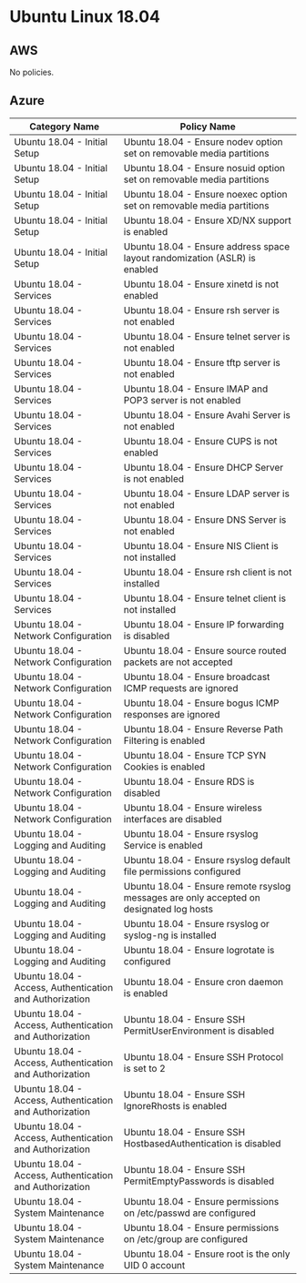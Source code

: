 
Ubuntu Linux 18.04
==================


AWS 
---

No policies.

Azure
-----

| Category Name                                           | Policy Name                                                                             |
|---------------------------------------------------------|-----------------------------------------------------------------------------------------|
| Ubuntu 18.04 - Initial Setup                            | Ubuntu 18.04 - Ensure nodev option set on removable media partitions                    |
| Ubuntu 18.04 - Initial Setup                            | Ubuntu 18.04 - Ensure nosuid option set on removable media partitions                   |
| Ubuntu 18.04 - Initial Setup                            | Ubuntu 18.04 - Ensure noexec option set on removable media partitions                   |
| Ubuntu 18.04 - Initial Setup                            | Ubuntu 18.04 - Ensure XD/NX support is enabled                                          |
| Ubuntu 18.04 - Initial Setup                            | Ubuntu 18.04 - Ensure address space layout randomization (ASLR) is enabled              |
| Ubuntu 18.04 - Services                                 | Ubuntu 18.04 - Ensure xinetd is not enabled                                             |
| Ubuntu 18.04 - Services                                 | Ubuntu 18.04 - Ensure rsh server is not enabled                                         |
| Ubuntu 18.04 - Services                                 | Ubuntu 18.04 - Ensure telnet server is not enabled                                      |
| Ubuntu 18.04 - Services                                 | Ubuntu 18.04 - Ensure tftp server is not enabled                                        |
| Ubuntu 18.04 - Services                                 | Ubuntu 18.04 - Ensure IMAP and POP3 server is not enabled                               |
| Ubuntu 18.04 - Services                                 | Ubuntu 18.04 - Ensure Avahi Server is not enabled                                       |
| Ubuntu 18.04 - Services                                 | Ubuntu 18.04 - Ensure CUPS is not enabled                                               |
| Ubuntu 18.04 - Services                                 | Ubuntu 18.04 - Ensure DHCP Server is not enabled                                        |
| Ubuntu 18.04 - Services                                 | Ubuntu 18.04 - Ensure LDAP server is not enabled                                        |
| Ubuntu 18.04 - Services                                 | Ubuntu 18.04 - Ensure DNS Server is not enabled                                         |
| Ubuntu 18.04 - Services                                 | Ubuntu 18.04 - Ensure NIS Client is not installed                                       |
| Ubuntu 18.04 - Services                                 | Ubuntu 18.04 - Ensure rsh client is not installed                                       |
| Ubuntu 18.04 - Services                                 | Ubuntu 18.04 - Ensure telnet client is not installed                                    |
| Ubuntu 18.04 - Network Configuration                    | Ubuntu 18.04 - Ensure IP forwarding is disabled                                         |
| Ubuntu 18.04 - Network Configuration                    | Ubuntu 18.04 - Ensure source routed packets are not accepted                            |
| Ubuntu 18.04 - Network Configuration                    | Ubuntu 18.04 - Ensure broadcast ICMP requests are ignored                               |
| Ubuntu 18.04 - Network Configuration                    | Ubuntu 18.04 - Ensure bogus ICMP responses are ignored                                  |
| Ubuntu 18.04 - Network Configuration                    | Ubuntu 18.04 - Ensure Reverse Path Filtering is enabled                                 |
| Ubuntu 18.04 - Network Configuration                    | Ubuntu 18.04 - Ensure TCP SYN Cookies is enabled                                        |
| Ubuntu 18.04 - Network Configuration                    | Ubuntu 18.04 - Ensure RDS is disabled                                                   |
| Ubuntu 18.04 - Network Configuration                    | Ubuntu 18.04 - Ensure wireless interfaces are disabled                                  |
| Ubuntu 18.04 - Logging and Auditing                     | Ubuntu 18.04 - Ensure rsyslog Service is enabled                                        |
| Ubuntu 18.04 - Logging and Auditing                     | Ubuntu 18.04 - Ensure rsyslog default file permissions configured                       |
| Ubuntu 18.04 - Logging and Auditing                     | Ubuntu 18.04 - Ensure remote rsyslog messages are only accepted on designated log hosts |
| Ubuntu 18.04 - Logging and Auditing                     | Ubuntu 18.04 - Ensure rsyslog or syslog-ng is installed                                 |
| Ubuntu 18.04 - Logging and Auditing                     | Ubuntu 18.04 - Ensure logrotate is configured                                           |
| Ubuntu 18.04 - Access, Authentication and Authorization | Ubuntu 18.04 - Ensure cron daemon is enabled                                            |
| Ubuntu 18.04 - Access, Authentication and Authorization | Ubuntu 18.04 - Ensure SSH PermitUserEnvironment is disabled                             |
| Ubuntu 18.04 - Access, Authentication and Authorization | Ubuntu 18.04 - Ensure SSH Protocol is set to 2                                          |
| Ubuntu 18.04 - Access, Authentication and Authorization | Ubuntu 18.04 - Ensure SSH IgnoreRhosts is enabled                                       |
| Ubuntu 18.04 - Access, Authentication and Authorization | Ubuntu 18.04 - Ensure SSH HostbasedAuthentication is disabled                           |
| Ubuntu 18.04 - Access, Authentication and Authorization | Ubuntu 18.04 - Ensure SSH PermitEmptyPasswords is disabled                              |
| Ubuntu 18.04 - System Maintenance                       | Ubuntu 18.04 - Ensure permissions on /etc/passwd are configured                         |
| Ubuntu 18.04 - System Maintenance                       | Ubuntu 18.04 - Ensure permissions on /etc/group are configured                          |
| Ubuntu 18.04 - System Maintenance                       | Ubuntu 18.04 - Ensure root is the only UID 0 account                                    |
